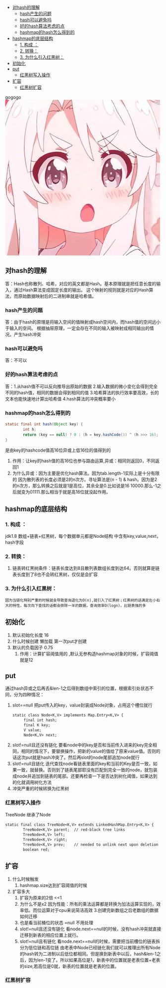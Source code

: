 
<!-- TOC -->

- [对hash的理解](#对hash的理解)
  - [hash产生的问题](#hash产生的问题)
  - [hash可以避免吗](#hash可以避免吗)
  - [好的hash算法考虑的点](#好的hash算法考虑的点)
  - [hashmap的hash怎么得到的](#hashmap的hash怎么得到的)
- [hashmap的底层结构](#hashmap的底层结构)
  - [1. 构成 ：](#1-构成-)
  - [2. 转换：](#2-转换)
  - [3. 为什么引入红黑树：](#3-为什么引入红黑树)
- [初始化](#初始化)
- [put](#put)
  - [红黑树写入操作](#红黑树写入操作)
- [扩容](#扩容)
  - [红黑树扩容](#红黑树扩容)

<!-- /TOC -->
gogogo
![](2020-10-13-11-12-46.png)
## 对hash的理解
答：Hash也称散列、哈希，对应的英文都是Hash。基本原理就是把任意长度的输入，通过Hash算法变成固定长度的输出。
这个映射的规则就是对应的Hash算法，而原始数据映射后的二进制串就是哈希值。
### hash产生的问题
答：由于hash的原理是将输入空间的值映射成hash空间内，而hash值的空间远小于输入的空间。
根据抽屉原理，一定会存在不同的输入被映射成相同输出的情况。产生hash冲突
### hash可以避免吗
答：不可以
### 好的hash算法考虑的点
答：1.从hash值不可以反向推导出原始的数据
2.输入数据的微小变化会得到完全不同的hash值，相同的数据会得到相同的值
3.哈希算法的执行效率要高效，长的文本也能快速地计算出哈希值
4.hash算法的冲突概率要小
### hashmap的hash怎么得到的
```java
static final int hash(Object key) {
        int h;
        return (key == null) ? 0 : (h = key.hashCode()) ^ (h >>> 16);
}
```
是由key的hashcode值高16位异或上低16位的值得到的
1. 作用：让key的hash值的高16位也参与路由运算,异或：相同则返回0，不同返回1
2. 为什么异或：因为主要是优化hash算法。因为tab.length-1实际上是十分有限的
因为散列表的长度必须是2的n次方。寻址算法是(n - 1) & hash。因为是2的n次方，那么转换之后就是1是高位，其余全是0.比如说是16 10000.那么-1之后就变为01111.那么相当于就是高16位就没起作用。

## hashmap的底层结构
### 1. 构成 ：
jdk1.8 数组+链表+红黑树，每个数据单元都是Node结构 中含有key,value,next，hash字段
### 2. 转换： 
   1. 链表转红黑树条件：链表长度达到8且散列表数组长度到达64。否则就算是链表长度到了8也不会转红黑树，仅仅是会扩容
### 3. 为什么引入红黑树：
    因为当链化特别严重的时候就会导致查询退化为O(n),就引入了红黑树；红黑树的话满足左小右大的特性，每次向下查找的话都会排除一半的数据，查询效率O(logn)，比链表强的多
## 初始化
1. 默认初始化长度 16
2. 什么时候创建 懒加载 第一次put才创建
3. 默认的负载因子 0.75 
   1. 作用：计算扩容阈值用的 ,默认无参构造hashmap对象的时候，扩容阈值就是12
## put
通过hash异或之后再去&len-1之后得到数组中索引的位置，根据索引处状态不同，分为四种情况：
1. slot==null  把put传入的key，value封装成Node对象，占用这个槽位就行
   ```
   static class Node<K,V> implements Map.Entry<K,V> {
        final int hash;
        final K key;
        V value;
        Node<K,V> next;
   ```
2. slot!=null且还没有链化
   要看node中的key是否和当前传入进来的key完全相同，相同的情况下，要替换操作，把新的value的值给了原来value值。否则的话这次put就是hash冲突了。然后再slot的node尾部追加node就行
3. slot!=null且链化 
    迭代查找node看链表里面的key和当前的Key是否一致，如果一致，就替换。否则到了链表尾部耶没有匹配到完全一致的node，就包装成node并追加到链表的尾部。还要再检查一下是否达到树化阈值，如果达到的化就调用树化方法
4. 冲突严重的时候转换为红黑树

### 红黑树写入操作
TreeNode 继承了Node
```
static final class TreeNode<K,V> extends LinkedHashMap.Entry<K,V> {
        TreeNode<K,V> parent;  // red-black tree links
        TreeNode<K,V> left;
        TreeNode<K,V> right;
        TreeNode<K,V> prev;    // needed to unlink next upon deletion
        boolean red;
```
## 扩容
1. 什么时候触发
   1. hashmap.size达到扩容阈值的时候
2. 扩容多大
   1. 扩容为原来的2倍 <<1
   2. 为什么不是x2 因为性能：所有的乘法运算都是转换为加法运算实现的，效率低。而位运算对于cpu来说简洁高效
3.创建完新数组之后老数组的数据如何迁移
    1. 也是看当前桶位的状态
    =null 不用处理
    2. slot!=null且还没有链化
        看node.next==null的时候，没有hash冲突就直接迁移到新表的相应位置上就行。
    3. slot!=null且有链化
       看node.next==null的时候，需要把当前槽位的链表拆分为低位链和高位链
       由老表中Node已经链化我们就可以推理出所有Node的hash转为二进制以后低位都相同。但是换到新表中以后，hash&len-1之后，因为len-1变了。所以如果高位是1，新表中的位置就是老表位置+老表的size,若高位是0就，新表的位置就是老表的位置。
### 红黑树扩容

   




